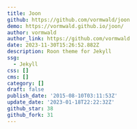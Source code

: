```yaml
---
title: Joon
github: https://github.com/vormwald/joon
demo: https://vormwald.github.io/joon/
author: vormwald
author_link: https://github.com/vormwald
date: 2023-11-30T15:26:52.882Z
description: Roon theme for Jekyll
ssg:
  - Jekyll
css: []
cms: []
category: []
draft: false
publish_date: '2015-08-10T03:11:53Z'
update_date: '2023-01-18T22:22:32Z'
github_star: 38
github_fork: 31
---
```

